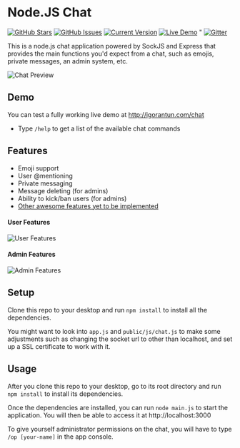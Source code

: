 Node.JS Chat
============
[![GitHub Stars](https://img.shields.io/github/stars/IgorAntun/node-chat.svg)](https://github.com/IgorAntun/node-chat/stargazers) [![GitHub Issues](https://img.shields.io/github/issues/IgorAntun/node-chat.svg)](https://github.com/IgorAntun/node-chat/issues) [![Current Version](https://img.shields.io/badge/version-0.21.9-green.svg)](https://github.com/IgorAntun/node-chat) [![Live Demo](https://img.shields.io/badge/demo-online-green.svg)](http://igorantun.com/chat) " [![Gitter](https://badges.gitter.im/Join%20Chat.svg)](https://gitter.im/IgorAntun/node-chat?utm_source=badge&utm_medium=badge&utm_campaign=pr-badge)

This is a node.js chat application powered by SockJS and Express that provides the main functions you'd expect from a chat, such as emojis, private messages, an admin system, etc.

![Chat Preview](http://i.imgur.com/lgRe8z4.png)

## Demo
You can test a fully working live demo at http://igorantun.com/chat
- Type `/help` to get a list of the available chat commands

## Features
- Emoji support
- User @mentioning
- Private messaging
- Message deleting (for admins)
- Ability to kick/ban users (for admins)
- [Other awesome features yet to be implemented](https://github.com/IgorAntun/node-chat/blob/master/TODO.md)

#### User Features
![User Features](http://i.imgur.com/WbF1fi2.png)

#### Admin Features
![Admin Features](http://i.imgur.com/xQFaadt.png)


## Setup
Clone this repo to your desktop and run `npm install` to install all the dependencies.

You might want to look into `app.js` and `public/js/chat.js` to make some adjustments such as changing the socket url to other than localhost, and set up a SSL certificate to work with it.

## Usage
After you clone this repo to your desktop, go to its root directory and run `npm install` to install its dependencies.

Once the dependencies are installed, you can run  `node main.js` to start the application. You will then be able to access it at http://localhost:3000

To give yourself administrator permissions on the chat, you will have to type `/op [your-name]` in the app console.

